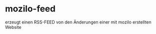 mozilo-feed
===========

erzeugt einen RSS-FEED von den Änderungen einer mit mozilo erstellten Website

